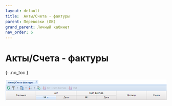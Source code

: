 ```yaml
---
layout: default
title:	Акты/Счета - фактуры
parent: Перевозки (ЛК)
grand_parent: Личный кабинет
nav_order: 6
---
```


# 	Акты/Счета - фактуры
{: .no_toc }

![](/assets/images/invoice.png)

